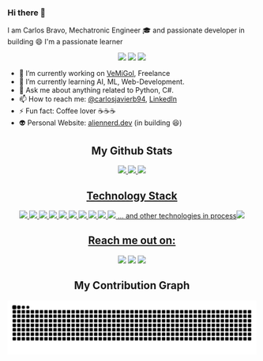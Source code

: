 ### **Hi there** 👋

I am Carlos Bravo, Mechatronic Engineer 🎓 and passionate developer in building 😄
I'm a passionate learner 

<p align="center">
<img src="https://badges.pufler.dev/visits/carlosbravo1408/carlosbravo1408"/> 
 <img src="https://badges.pufler.dev/repos/carlosbravo1408"/>
 <img src="https://badges.pufler.dev/commits/monthly/carlosbravo1408" />
</p>

- 🔭 I’m currently working on [VeMiGol](www.vemigol.com), Freelance
- 🌱 I’m currently learning AI, ML, Web-Development.
- 💬 Ask me about anything related to Python, C#.
- 📫 How to reach me: [@carlosjavierb94](https://twitter.com/carlosjavierb94), [LinkedIn](https://www.linkedin.com/in/carlos-javier-bravo-9036b1161/)
- ⚡ Fun fact: Coffee lover ☕☕☕
- 👽 Personal Website: [aliennerd.dev](www.aliennerd.dev) (in building 😆)

<h2 align="center">My Github Stats</h2>

<div align="center">
  <a href="https://github.com/carlosbravo1408">
  <img height="180em" src="https://github-readme-stats.vercel.app/api?username=carlosbravo1408&show_icons=true&theme=radical&include_all_commits=true&count_private=true"/>
  <img height="180em" src="https://github-readme-stats.vercel.app/api/top-langs/?username=carlosbravo1408&layout=compact&langs_count=7&theme=radical"/>
 <img src="https://activity-graph.herokuapp.com/graph?username=carlosbravo1408&theme=redical">
</div>

<h2 align="center">Technology Stack</h2>

<p align="center">
<img src="https://img.shields.io/badge/-C++-00599C?style=flat-square&logo=c"/>
<img src="https://img.shields.io/badge/-CSharp-00599C?style=flat-square&logo=c"/>
<img src="https://img.shields.io/badge/-java-E34A86?style=flat-square&logo=java"/>
<!--<img src="https://img.shields.io/badge/-HTML5-E34F26?style=flat-square&logo=html5&logoColor=white"/>-->
<!--<img src="https://img.shields.io/badge/-CSS3-1572B6?style=flat-square&logo=css3"/>-->
<!--<img src="https://img.shields.io/badge/-Bootstrap-563D7C?style=flat-square&logo=bootstrap"/>-->
<img src="https://img.shields.io/badge/-Netlify-430098?style=flat-square&logo=netlify"/>
<img src="https://img.shields.io/badge/-Python-black?style=flat-square&logo=python"/>
<img src="https://img.shields.io/badge/-OpenCV-black?style=flat-square&logo=opencv"/>
<img src="https://img.shields.io/badge/-OpenVINO-black?style=flat-square&logo=openvino"/>
<!--<img src="https://img.shields.io/badge/-JavaScript-black?style=flat-square&logo=javascript"/>-->
<!--<img src="https://img.shields.io/badge/-Nodejs-black?style=flat-square&logo=Node.js"/>-->
<!--<img src="https://img.shields.io/badge/-React-black?style=flat-square&logo=react"/>-->
<img src="https://img.shields.io/badge/-MongoDB-black?style=flat-square&logo=mongodb"/>
<img src="https://img.shields.io/badge/-MySQL-black?style=flat-square&logo=mysql"/>
<!--<img src="https://img.shields.io/badge/-Git-black?style=flat-square&logo=git"/>-->
<img src="https://img.shields.io/badge/-GitHub-black?style=flat-square&logo=github"/> ... and other technologies in process<img src="https://emojis.slackmojis.com/emojis/images/1531849430/4246/blob-sunglasses.gif?1531849430" width="30"/>
</p>


<h2 align="center">Reach me out on:</h2>

<div align="center"> 
  <a href = "mailto:carlos.j.bravo@hotmail.com"><img src="https://img.shields.io/badge/Microsoft_Outlook-0078D4?style=for-the-badge&logo=microsoft-outlook&logoColor=white" target="_blank"></a>
  <a href="https://www.linkedin.com/in/carlos-javier-bravo-9036b1161" target="_blank"><img src="https://img.shields.io/badge/-LinkedIn-%230077B5?style=for-the-badge&logo=linkedin&logoColor=white" target="_blank"></a> 
<a href="https://www.aliennerd.dev" target="_blank"><img src="https://img.shields.io/badge/website-000000?style=for-the-badge&logo=About.me&logoColor=white" target="_blank"></a>  
</div>

<h2 align="center"> My Contribution Graph </h2>
<p align="center">
  <img src="https://github.com/carlosbravo1408/carlosbravo1408/raw/output/github-contribution-grid-snake.svg" alt="snake"></center>
</p>
